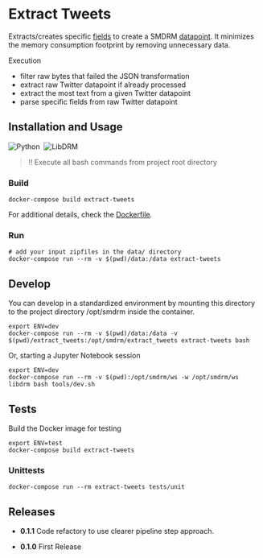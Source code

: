 # Extract Tweets

Extracts/creates specific [fields](../docs/architecture.md#fields) to create a SMDRM [datapoint](../docs/glossary.md#datapoint).
It minimizes the memory consumption footprint by removing unnecessary data.

Execution
* filter raw bytes that failed the JSON transformation
* extract raw Twitter datapoint if already processed
* extract the most text from a given Twitter datapoint
* parse specific fields from raw Twitter datapoint

## Installation and Usage

![Python](https://img.shields.io/badge/Python-3.8-information)&nbsp;&nbsp;![LibDRM](https://img.shields.io/badge/libdrm-latest-information)

> :bangbang: Execute all bash commands from project root directory

### Build

```shell
docker-compose build extract-tweets
```

For additional details, check the [Dockerfile](Dockerfile).

### Run

```shell
# add your input zipfiles in the data/ directory
docker-compose run --rm -v $(pwd)/data:/data extract-tweets
```

## Develop

You can develop in a standardized environment by mounting this directory
to the project directory /opt/smdrm inside the container.

```shell
export ENV=dev
docker-compose run --rm -v $(pwd)/data:/data -v $(pwd)/extract_tweets:/opt/smdrm/extract_tweets extract-tweets bash
```

Or, starting a Jupyter Notebook session

```shell
export ENV=dev
docker-compose run --rm -v $(pwd):/opt/smdrm/ws -w /opt/smdrm/ws libdrm bash tools/dev.sh
```

## Tests

Build the Docker image for testing

```shell
export ENV=test
docker-compose build extract-tweets
```

### Unittests

```shell
docker-compose run --rm extract-tweets tests/unit
```

## Releases

- **0.1.1**
  Code refactory to use clearer pipeline step approach.

- **0.1.0**
  First Release

